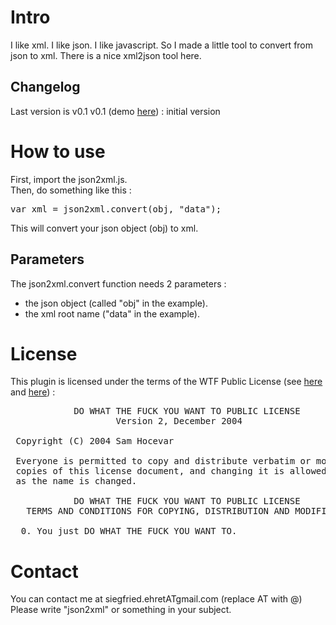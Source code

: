 # Intro
I like xml. I like json. I like javascript.
So I made a little tool to convert from json to xml.
There is a nice xml2json tool here.

## Changelog
Last version is v0.1
v0.1 (demo [here](http://dev.federalbureauofinhumanity.org/json2xml/v0.1/)) : initial version

# How to use
First, import the json2xml.js.  
Then, do something like this : 
<pre>var xml = json2xml.convert(obj, "data");</pre>
This will convert your json object (obj) to xml.

## Parameters

The json2xml.convert function needs 2 parameters :
  * the json object (called "obj" in the example).
  * the xml root name ("data" in the example).

# License
This plugin is licensed under the terms of the WTF Public License (see [here](http://en.wikipedia.org/wiki/WTFPL) and [here](http://sam.zoy.org/wtfpl/)) :
<pre>
            DO WHAT THE FUCK YOU WANT TO PUBLIC LICENSE 
                    Version 2, December 2004 

 Copyright (C) 2004 Sam Hocevar <sam@hocevar.net> 

 Everyone is permitted to copy and distribute verbatim or modified 
 copies of this license document, and changing it is allowed as long 
 as the name is changed. 

            DO WHAT THE FUCK YOU WANT TO PUBLIC LICENSE 
   TERMS AND CONDITIONS FOR COPYING, DISTRIBUTION AND MODIFICATION 

  0. You just DO WHAT THE FUCK YOU WANT TO. 
</pre>

# Contact
You can contact me at siegfried.ehretATgmail.com
(replace AT with @)
Please write "json2xml" or something in your subject.